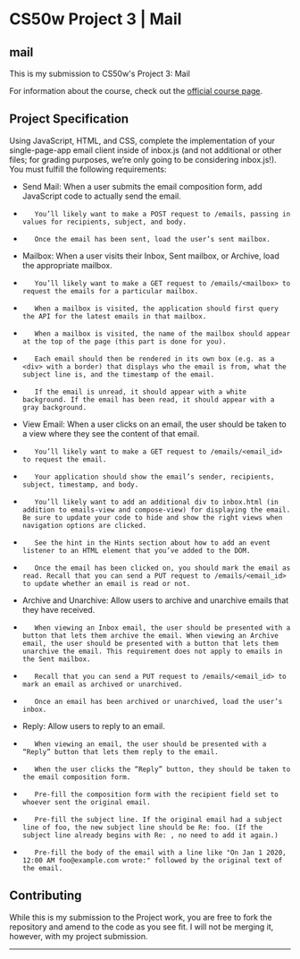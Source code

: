 # CS50w Project 3 | Mail

## mail

This is my submission to CS50w's Project 3: Mail

<!--[![Project Demo Video](https://img.youtube.com/vi/G9PqV6hWosw/0.jpg)](https://youtu.be/G9PqV6hWosw)-->

For information about the course, check out the [official course page](https://cs50.harvard.edu/web/2020/).

## Project Specification

Using JavaScript, HTML, and CSS, complete the implementation of your single-page-app email client inside of inbox.js (and not additional or other files; for grading purposes, we’re only going to be considering inbox.js!). You must fulfill the following requirements:
-    Send Mail: When a user submits the email composition form, add JavaScript code to actually send the email.
-        You’ll likely want to make a POST request to /emails, passing in values for recipients, subject, and body.
-        Once the email has been sent, load the user’s sent mailbox.
-    Mailbox: When a user visits their Inbox, Sent mailbox, or Archive, load the appropriate mailbox.
-        You’ll likely want to make a GET request to /emails/<mailbox> to request the emails for a particular mailbox.
-        When a mailbox is visited, the application should first query the API for the latest emails in that mailbox.
-        When a mailbox is visited, the name of the mailbox should appear at the top of the page (this part is done for you).
-        Each email should then be rendered in its own box (e.g. as a <div> with a border) that displays who the email is from, what the subject line is, and the timestamp of the email.
-        If the email is unread, it should appear with a white background. If the email has been read, it should appear with a gray background.
-    View Email: When a user clicks on an email, the user should be taken to a view where they see the content of that email.
-        You’ll likely want to make a GET request to /emails/<email_id> to request the email.
-        Your application should show the email’s sender, recipients, subject, timestamp, and body.
-        You’ll likely want to add an additional div to inbox.html (in addition to emails-view and compose-view) for displaying the email. Be sure to update your code to hide and show the right views when navigation options are clicked.
-        See the hint in the Hints section about how to add an event listener to an HTML element that you’ve added to the DOM.
-        Once the email has been clicked on, you should mark the email as read. Recall that you can send a PUT request to /emails/<email_id> to update whether an email is read or not.
-    Archive and Unarchive: Allow users to archive and unarchive emails that they have received.
-        When viewing an Inbox email, the user should be presented with a button that lets them archive the email. When viewing an Archive email, the user should be presented with a button that lets them unarchive the email. This requirement does not apply to emails in the Sent mailbox.
-        Recall that you can send a PUT request to /emails/<email_id> to mark an email as archived or unarchived.
-        Once an email has been archived or unarchived, load the user’s inbox.
-    Reply: Allow users to reply to an email.
-        When viewing an email, the user should be presented with a “Reply” button that lets them reply to the email.
-        When the user clicks the “Reply” button, they should be taken to the email composition form.
-        Pre-fill the composition form with the recipient field set to whoever sent the original email.
-        Pre-fill the subject line. If the original email had a subject line of foo, the new subject line should be Re: foo. (If the subject line already begins with Re: , no need to add it again.)
-        Pre-fill the body of the email with a line like "On Jan 1 2020, 12:00 AM foo@example.com wrote:" followed by the original text of the email.

## Contributing
While this is my submission to the Project work, you are free to fork the repository and amend to the code as you see fit. I will not be merging it, however, with my project submission. 

---
